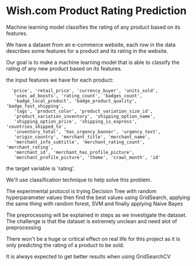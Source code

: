 # Wish.com Product Rating Prediction 
Machine learning model  classifies the rating of any product based on its features.

We have a dataset from an e-commerce website, each row in the data describes some features for a product and its rating in the website.

Our goal is to make a machine learning model that is able to classify the rating of any new product based on its features.

the input features we have for each product:

      'price', 'retail_price', 'currency_buyer', 'units_sold',
       'uses_ad_boosts', 'rating_count', 'badges_count',
       'badge_local_product', 'badge_product_quality', 'badge_fast_shipping',
       'tags', 'product_color', 'product_variation_size_id',
       'product_variation_inventory', 'shipping_option_name',
       'shipping_option_price', 'shipping_is_express', 'countries_shipped_to',
       'inventory_total', 'has_urgency_banner', 'urgency_text',
       'origin_country', 'merchant_title', 'merchant_name',
       'merchant_info_subtitle', 'merchant_rating_count', 'merchant_rating',
       'merchant_id', 'merchant_has_profile_picture',
       'merchant_profile_picture', 'theme', 'crawl_month', 'id' 

the target variable is 'rating'.

We'll use classification technique to help solve this problem.

The experimental protocol is trying Decision Tree with random hyperparameter values then find the best values using GridSearch, applying the same thing with random forest, SVM and finally applying Naive Bayes

The preprocessing will be explained in steps as we investigate the dataset. The challenge is that the dataset is extremely unclean and need alot of preprocessing

There won't be a huge or critical effect on real life for this project as it is only predicting the rating of a product to be sold.


It is always expected to get better results when using GridSearchCV
